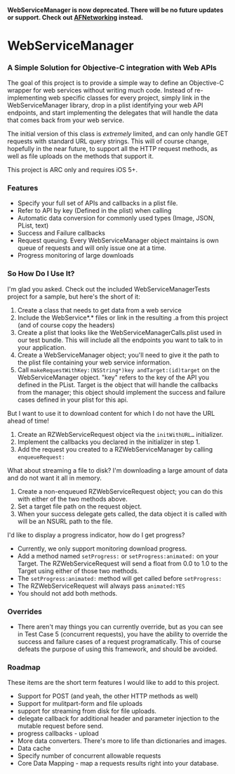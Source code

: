 #### WebServiceManager is now deprecated. There will be no future updates or support. Check out [AFNetworking](https://github.com/AFNetworking/AFNetworking) instead.


# WebServiceManager

### A Simple Solution for Objective-C integration with Web APIs

The goal of this project is to provide a simple way to define an Objective-C wrapper for web services without writing much code. Instead of re-implementing web specific classes for every project, simply link in the WebServiceManager library, drop in a plist identifying your web API endpoints, and start implementing the delegates that will handle the data that comes back from your web service. 

The initial version of this class is _extremely_ limited, and can only handle GET requests with standard URL query strings. This will of course change, hopefully in the near future, to support all the HTTP request methods, as well as file uploads on the methods that support it. 

This project is ARC only and requires iOS 5+. 

### Features
* Specify your full set of APIs and callbacks in a plist file. 
* Refer to API by key (Defined in the plist) when calling
* Automatic data conversion for commonly used types (Image, JSON, PList, text)
* Success and Failure callbacks
* Request queuing. Every WebServiceManager object maintains is own queue of requests and will only issue one at a time. 
* Progress monitoring of large downloads

### So How Do I Use It?
I'm glad you asked. Check out the included WebServiceManagerTests project for a sample, but here's the short of it:

1. Create a class that needs to get data from a web service
2. Include the WebService*.* files or link in the resulting .a from this project (and of course copy the headers)
3. Create a plist that looks like the WebServiceManagerCalls.plist used in our test bundle. This will include all the endpoints you want to talk to in your application.
4. Create a WebServiceManager object; you'll need to give it the path to the plist file containing your web service information.
5. Call `makeRequestWithKey:(NSString*)key andTarget:(id)target` on the WebServiceManager object. "key" refers to the key of the API you defined in the PList. Target is the object that will handle the callbacks from the manager; this object should implement the success and failure cases defined in your plist for this api. 

But I want to use it to download content for which I do not have the URL ahead of time!

1. Create an RZWebServiceRequest object via the `initWithURL…` initializer. 
2. Implement the callbacks you declared in the initializer in step 1.
3. Add the request you created to a RZWebServiceManager by calling `enqueueRequest:`

What about streaming a file to disk? I'm downloading a large amount of data and do not want it all in memory.

1. Create a non-enqueued RZWebServiceRequest object; you can do this with either of the two methods above.
2. Set a target file path on the request object.
3. When your success delegate gets called, the data object it is called with will be an NSURL path to the file. 


I'd like to display a progress indicator, how do I get progress?

* Currently, we only support monitoring download progress.
* Add a method named `setProgress:` or `setProgress:animated:` on your Target. The RZWebServiceRequest will send a float from 0.0 to 1.0 to the Target using either of those two methods. 
* The `setProgress:animated:` method will get called before `setProgress:`
* The RZWebServiceRequest will always pass `animated:YES`
* You should not add both methods.


### Overrides
* There aren't may things you can currently override, but as you can see in Test Case 5 (concurrent requests), you have the ability to override the success and failure cases of a request programatically. This of course defeats the purpose of using this framework, and should be avoided. 

### Roadmap
These items are the short term features I would like to add to this project. 

* Support for POST (and yeah, the other HTTP methods as well)
* Support for mulitpart-form and file uploads
* support for streaming from disk for file uploads. 
* delegate callback for additional header and parameter injection to the mutable request before send.
* progress callbacks - upload
* More data converters. There's more to life than dictionaries and images.
* Data cache
* Specify number of concurrent allowable requests
* Core Data Mapping - map a requests results right into your database. 

